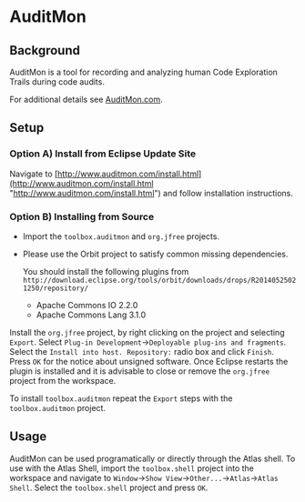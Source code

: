 AuditMon
========

## Background
AuditMon is a tool for recording and analyzing human Code Exploration Trails during code audits.

For additional details see [AuditMon.com](http://auditmon.com/ "AuditMon.com").

## Setup
### Option A) Install from Eclipse Update Site
Navigate to [http://www.auditmon.com/install.html](http://www.auditmon.com/install.html "http://www.auditmon.com/install.html") and follow installation instructions.

### Option B) Installing from Source

  - Import the `toolbox.auditmon` and `org.jfree` projects.
  - Please use the Orbit project to satisfy common missing dependencies.
    
    You should install the following plugins from
    `http://download.eclipse.org/tools/orbit/downloads/drops/R20140525021250/repository/`
    - Apache Commons IO 2.2.0
    - Apache Commons Lang 3.1.0

Install the `org.jfree` project, by right clicking on the project and selecting `Export`.  Select `Plug-in Development`->`Deployable plug-ins and fragments`.  Select the `Install into host. Repository:` radio box and click `Finish`.  Press `OK` for the notice about unsigned software.  Once Eclipse restarts the plugin is installed and it is advisable to close or remove the `org.jfree` project from the workspace.

To install `toolbox.auditmon` repeat the `Export` steps with the `toolbox.auditmon` project.

## Usage
AuditMon can be used programatically or directly through the Atlas shell.  To use with the Atlas Shell, import the `toolbox.shell` project into the workspace and navigate to `Window`->`Show View`->`Other...`->`Atlas`->`Atlas Shell`.  Select the `toolbox.shell` project and press `OK`.

